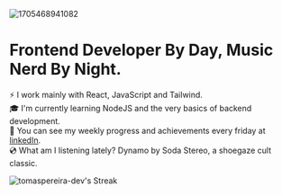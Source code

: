 
![1705468941082](https://github.com/TomasPereira-Dev/TomasPereira-Dev/assets/81960258/1c952285-6cab-4902-a0c1-973f2c3d9c24)

# Frontend Developer By Day, Music Nerd By Night.

:zap: I work mainly with React, JavaScript and Tailwind.  
:mortar_board: I'm currently learning NodeJS and the very basics of backend development.  
:mega: You can see my weekly progress and achievements every friday at [linkedIn](https://www.linkedin.com/in/tomas-pereira-dev/).  
:cd: What am I listening lately? Dynamo by Soda Stereo, a shoegaze cult classic.  

![tomaspereira-dev's Streak](https://github-readme-streak-stats.herokuapp.com/?user=tomaspereira-dev&theme=prussian&hide_border=true)  

